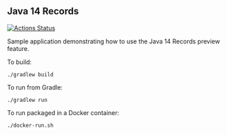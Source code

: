 ## Java 14 Records

[![Actions Status](https://github.com/rieske/samples/workflows/java14-records/badge.svg)](https://github.com/rieske/sample/actions)

Sample application demonstrating how to use the Java 14 Records preview feature.

To build:
```
./gradlew build
```

To run from Gradle:
```
./gradlew run
```

To run packaged in a Docker container:
```
./docker-run.sh
```
